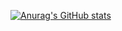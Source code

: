 [![Anurag's GitHub stats](https://github-readme-stats.vercel.app/api?username=ortomich&count_private=true&show_icons=true&theme=radical)](https://github.com/anuraghazra/github-readme-stats)
